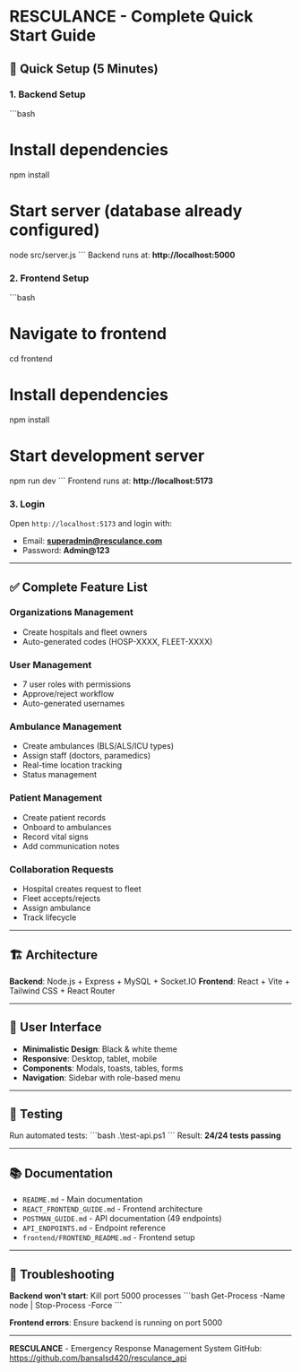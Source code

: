 # RESCULANCE - Complete Quick Start Guide

## 🚀 Quick Setup (5 Minutes)

### 1. Backend Setup
\`\`\`bash
# Install dependencies
npm install

# Start server (database already configured)
node src/server.js
\`\`\`
Backend runs at: **http://localhost:5000**

### 2. Frontend Setup
\`\`\`bash
# Navigate to frontend
cd frontend

# Install dependencies
npm install

# Start development server
npm run dev
\`\`\`
Frontend runs at: **http://localhost:5173**

### 3. Login
Open `http://localhost:5173` and login with:
- Email: **superadmin@resculance.com**
- Password: **Admin@123**

---

## ✅ Complete Feature List

### Organizations Management
- Create hospitals and fleet owners
- Auto-generated codes (HOSP-XXXX, FLEET-XXXX)

### User Management
- 7 user roles with permissions
- Approve/reject workflow
- Auto-generated usernames

### Ambulance Management
- Create ambulances (BLS/ALS/ICU types)
- Assign staff (doctors, paramedics)
- Real-time location tracking
- Status management

### Patient Management
- Create patient records
- Onboard to ambulances
- Record vital signs
- Add communication notes

### Collaboration Requests
- Hospital creates request to fleet
- Fleet accepts/rejects
- Assign ambulance
- Track lifecycle

---

## 🏗 Architecture

**Backend**: Node.js + Express + MySQL + Socket.IO
**Frontend**: React + Vite + Tailwind CSS + React Router

---

## 📱 User Interface

- **Minimalistic Design**: Black & white theme
- **Responsive**: Desktop, tablet, mobile
- **Components**: Modals, toasts, tables, forms
- **Navigation**: Sidebar with role-based menu

---

## 🧪 Testing

Run automated tests:
\`\`\`bash
.\\test-api.ps1
\`\`\`
Result: **24/24 tests passing**

---

## 📚 Documentation

- `README.md` - Main documentation
- `REACT_FRONTEND_GUIDE.md` - Frontend architecture
- `POSTMAN_GUIDE.md` - API documentation (49 endpoints)
- `API_ENDPOINTS.md` - Endpoint reference
- `frontend/FRONTEND_README.md` - Frontend setup

---

## 🔧 Troubleshooting

**Backend won't start**: Kill port 5000 processes
\`\`\`bash
Get-Process -Name node | Stop-Process -Force
\`\`\`

**Frontend errors**: Ensure backend is running on port 5000

---

**RESCULANCE** - Emergency Response Management System
GitHub: https://github.com/bansalsd420/resculance_api
